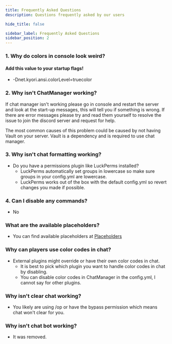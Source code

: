 ```yaml
---
title: Frequently Asked Questions
description: Questions frequently asked by our users

hide_title: false

sidebar_label: Frequently Asked Questions
sidebar_position: 2
---
```

### 1. Why do colors in console look weird?
#### Add this value to your startup flags!
 * -Dnet.kyori.ansi.colorLevel=truecolor

### 2. Why isn't ChatManager working?
If chat manager isn't working please go in console and restart the server and look at the start-up messages, this will tell you if something is wrong. If there are error messages please try and read them yourself to resolve the issue to join the discord server and request for help.

The most common causes of this problem could be caused by not having Vault on your server. Vault is a dependency and is required to use chat manager.

### 3. Why isn't chat formatting working?
 * Do you have a permissions plugin like LuckPerms installed?
   * LuckPerms automatically set groups in lowercase so make sure groups in your config.yml are lowercase.
   * LuckPerms works out of the box with the default config.yml so revert changes you made if possible.

### 4. Can I disable any commands?
 * No

### What are the available placeholders?
 * You can find available placeholders at [Placeholders](guides/placeholders.md)

### Why can players use color codes in chat?
 * External plugins might override or have their own color codes in chat.
   * It is best to pick which plugin you want to handle color codes in chat by disabling.
   * You can disable color codes in ChatManager in the config.yml, I cannot say for other plugins.

### Why isn't clear chat working?
 * You likely are using /op or have the bypass permission which means chat won't clear for you.

### Why isn't chat bot working?
 * It was removed.